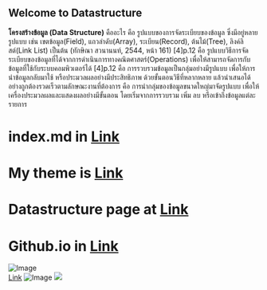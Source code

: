 ## Welcome to Datastructure

<b>โครงสร้างข้อมูล (Data Structure)</b> คืออะไร 
คือ รูปแบบของการจัดระเบียบของข้อมูล ซึ่งมีอยู่หลายรูปแบบ เช่น เขตข้อมูล(Field), แถวลำดับ(Array), ระเบียน(Record), ต้นไม้(Tree), ลิงค์ลิสต์(Link List) เป็นต้น (ทักษิณา สวนานนท์, 2544, หน้า 161) [4]p.12 
คือ รูปแบบวิธีการจัดระเบียบของข้อมูลที่ได้จากการดำเนินการทางคณิตศาสตร์(Operations) เพื่อให้สามารถจัดการกับข้อมูลที่ใช้กับระบบคอมพิวเตอร์ได้ [4]p.12 
คือ การรวบรวมข้อมูลเป็นกลุ่มอย่างมีรูปแบบ เพื่อให้การนำข้อมูลกลับมาใช้ หรือประมวลผลอย่างมีประสิทธิภาพ ด้วยขั้นตอนวิธีที่หลากหลาย แล้วนำเสนอได้อย่างถูกต้องรวดเร็วตามลักษณะงานที่ต้องการ 
คือ การนำกลุ่มของข้อมูลขนาดใหญ่มาจัดรูปแบบ เพื่อให้เครื่องประมวลผลและแสดงผลอย่างมีขั้นตอน โดยเริ่มจากการรวบรวม เพิ่ม ลบ หรือเข้าถึงข้อมูลแต่ละรายการ

# index.md in [Link](https://github.com/thaiall/datastructure/edit/master/index.md) 
# My theme is [Link](https://jekyllrb.com/) 
# Datastructure page at [Link](http://www.thaiall.com/datastructure) 
# Github.io in [Link](https://thaiall.github.io/datastructure/)

![Image](http://www.thaiall.com/datastructure/typeofds.png)
<br/>
[Link](http://www.thaiall.com)
![Image](https://raw.githubusercontent.com/thaiall/programming-page/master/Nation_University_Logo.png)
<a href="http://www.nation.ac.th"><img src="Nation_University_Logo.png"></a>
